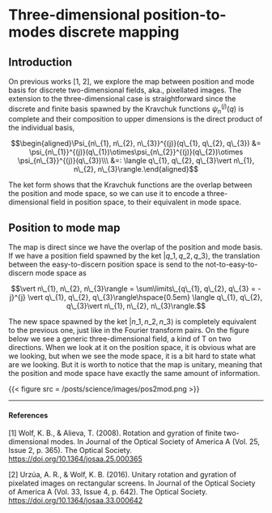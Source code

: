 # Three-dimensional position-to-modes discrete mapping


## Introduction

On previous works [1, 2], we explore the map between position and mode basis for discrete two-dimensional fields, aka., pixellated images. The extension to the three-dimensional case is straightforward since the discrete and finite basis spawned by the Kravchuk functions $\psi_{n}^{(j)}(q)$ is complete and their composition to upper dimensions is the direct product of the individual basis,

$$\begin{aligned}\Psi_{n\_{1}, n\_{2}, n\_{3}}^{(j)}(q\_{1}, q\_{2}, q\_{3}) &= \psi_{n\_{1}}^{(j)}(q\_{1})\otimes\psi_{n\_{2}}^{(j)}(q\_{2})\otimes \psi_{n\_{3}}^{(j)}(q\_{3})\\\ &=: \langle q\_{1}, q\_{2}, q\_{3}\vert n\_{1}, n\_{2}, n\_{3}\rangle.\end{aligned}$$

The ket form shows that the Kravchuk functions are the overlap between the position and mode space, so we can use it to encode a three-dimensional field in position space, to their equivalent in mode space.

## Position to mode map

The map is direct since we have the overlap of the position and mode basis. If we have a position field spawned by the ket $\vert q\_{1}, q\_{2}, q\_{3}\rangle$, the translation between the easy-to-discern position space is send to the not-to-easy-to-discern mode space as

$$\vert n\_{1}, n\_{2}, n\_{3}\rangle = \sum\limits\_{q\_{1}, q\_{2}, q\_{3} = -j}^{j} \vert q\_{1}, q\_{2}, q\_{3}\rangle\hspace{0.5em} \langle q\_{1}, q\_{2}, q\_{3}\vert n\_{1}, n\_{2}, n\_{3}\rangle.$$

The new space spawned by the ket $\vert n\_{1}, n\_{2}, n\_{3}\rangle$ is completely equivalent to the previous one, just like in the Fourier transform pairs. On the figure below we see a generic three-dimensional field, a kind of T on two directions. When we look at it on the position space, it is obvious what are we looking, but when we see the mode space, it is a bit hard to state what are we looking. But it is worth to notice that the map is unitary, meaning that the position and mode space have exactly the same amount of information.

{{< figure src = /posts/science/images/pos2mod.png >}}

___

#### References

[1] Wolf, K. B., & Alieva, T. (2008). Rotation and gyration of finite  two-dimensional modes. In Journal of the Optical Society of America A  (Vol. 25, Issue 2, p. 365). The Optical Society.  https://doi.org/10.1364/josaa.25.000365

[2] Urzúa, A. R., & Wolf, K. B. (2016). Unitary rotation and gyration of pixelated images on rectangular screens. In Journal of the Optical  Society of America A (Vol. 33, Issue 4, p. 642). The Optical Society.  https://doi.org/10.1364/josaa.33.000642


